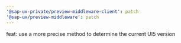 ```yaml
---
'@sap-ux-private/preview-middleware-client': patch
'@sap-ux/preview-middleware': patch
---
```


feat: use a more precise method to determine the current UI5 version

